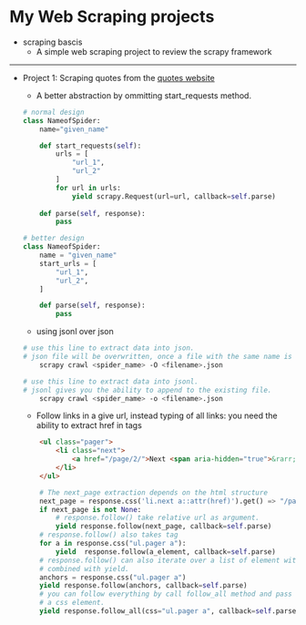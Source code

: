 # My Web Scraping projects

* scraping bascis
    - A simple web scraping project to review the scrapy framework
---

- Project 1: Scraping quotes from the [quotes website]('https://quotes.toscrape.com')

    - A better abstraction by ommitting start_requests method.

    ```python
    # normal design
    class NameofSpider:
        name="given_name"

        def start_requests(self):
            urls = [
                "url_1",
                "url_2"
            ]
            for url in urls:
                yield scrapy.Request(url=url, callback=self.parse)
        
        def parse(self, response):
            pass
    
    # better design
    class NameofSpider:
        name = "given_name"
        start_urls = [
            "url_1",
            "url_2",
        ]

        def parse(self, response):
            pass
    ```

    - using jsonl over json

    ```sh
    # use this line to extract data into json.
    # json file will be overwritten, once a file with the same name is written
        scrapy crawl <spider_name> -O <filename>.json
    
    # use this line to extract data into jsonl.
    # jsonl gives you the ability to append to the existing file.
        scrapy crawl <spider_name> -o <filename>.json
    ```

    - Follow links in a give url, instead typing of all links: you need the ability to extract href in tags

    ```html
        <ul class="pager">
            <li class="next">
                <a href="/page/2/">Next <span aria-hidden="true">&rarr;<span></a>
            </li>
        </ul>
    ```
    ```python
        # The next_page extraction depends on the html structure
        next_page = response.css('li.next a::attr(href)').get() => "/page/2/"
        if next_page is not None:
            # response.follow() take relative url as argument.
            yield response.follow(next_page, callback=self.parse)
        # response.follow() also takes tag
        for a in response.css("ul.pager a"):
            yield  response.follow(a_element, callback=self.parse)
        # response.follow() can also iterate over a list of element with
        # combined with yield.
        anchors = response.css("ul.pager a")
        yield response.follow(anchors, callback=self.parse)
        # you can follow everything by call follow_all method and pass
        # a css element.
        yield response.follow_all(css="ul.pager a", callback=self.parse)
    ```